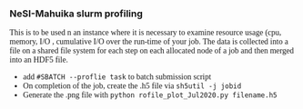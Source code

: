 ### NeSI-Mahuika slurm profiling

<span style="font-family:Cambria">
  
This is to be used n an instance where it is necessary to examine resource usage (cpu, memory, I/O , cumulative I/O over the run-time of your job. The data is collected into a file on a shared file system for each step on each allocated node of a job and then merged into an HDF5 file. 

* add `#SBATCH --proflie task` to batch submission script
* On completion of the job, create the .h5 file via `sh5util -j jobid`
* Generate the .png file with `python rofile_plot_Jul2020.py filename.h5`
</span>
